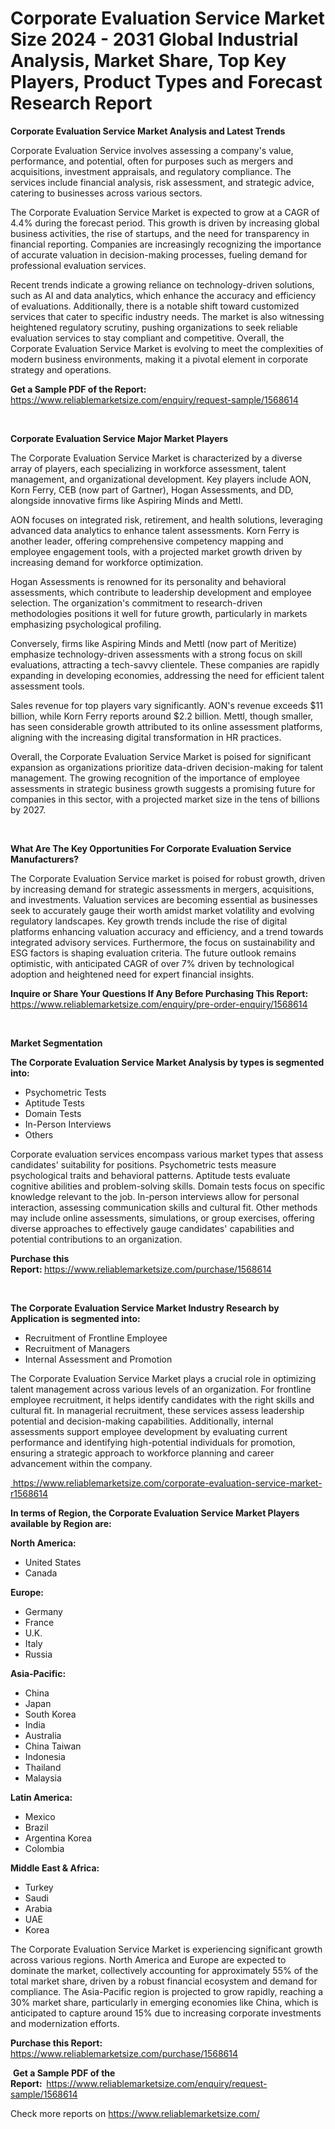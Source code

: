 <p><h1>Corporate Evaluation Service Market Size 2024 - 2031 Global Industrial Analysis, Market Share, Top Key Players, Product Types and Forecast Research Report</h1></p><p><strong>Corporate Evaluation Service Market Analysis and Latest Trends</strong></p>
<p><p>Corporate Evaluation Service involves assessing a company's value, performance, and potential, often for purposes such as mergers and acquisitions, investment appraisals, and regulatory compliance. The services include financial analysis, risk assessment, and strategic advice, catering to businesses across various sectors. </p><p>The Corporate Evaluation Service Market is expected to grow at a CAGR of 4.4% during the forecast period. This growth is driven by increasing global business activities, the rise of startups, and the need for transparency in financial reporting. Companies are increasingly recognizing the importance of accurate valuation in decision-making processes, fueling demand for professional evaluation services.</p><p>Recent trends indicate a growing reliance on technology-driven solutions, such as AI and data analytics, which enhance the accuracy and efficiency of evaluations. Additionally, there is a notable shift toward customized services that cater to specific industry needs. The market is also witnessing heightened regulatory scrutiny, pushing organizations to seek reliable evaluation services to stay compliant and competitive. Overall, the Corporate Evaluation Service Market is evolving to meet the complexities of modern business environments, making it a pivotal element in corporate strategy and operations.</p></p>
<p><strong>Get a Sample PDF of the Report:&nbsp;</strong> <a href="https://www.reliablemarketsize.com/enquiry/request-sample/1568614?utm_campaign=1929&utm_medium=2&utm_source=Github&utm_content=ia&utm_term=28122024&utm_id=corporate-evaluation-service">https://www.reliablemarketsize.com/enquiry/request-sample/1568614</a></p>
<p>&nbsp;</p>
<p><strong>Corporate Evaluation Service Major Market Players</strong></p>
<p><p>The Corporate Evaluation Service Market is characterized by a diverse array of players, each specializing in workforce assessment, talent management, and organizational development. Key players include AON, Korn Ferry, CEB (now part of Gartner), Hogan Assessments, and DD, alongside innovative firms like Aspiring Minds and Mettl.</p><p>AON focuses on integrated risk, retirement, and health solutions, leveraging advanced data analytics to enhance talent assessments. Korn Ferry is another leader, offering comprehensive competency mapping and employee engagement tools, with a projected market growth driven by increasing demand for workforce optimization.</p><p>Hogan Assessments is renowned for its personality and behavioral assessments, which contribute to leadership development and employee selection. The organization's commitment to research-driven methodologies positions it well for future growth, particularly in markets emphasizing psychological profiling.</p><p>Conversely, firms like Aspiring Minds and Mettl (now part of Meritize) emphasize technology-driven assessments with a strong focus on skill evaluations, attracting a tech-savvy clientele. These companies are rapidly expanding in developing economies, addressing the need for efficient talent assessment tools.</p><p>Sales revenue for top players vary significantly. AON's revenue exceeds $11 billion, while Korn Ferry reports around $2.2 billion. Mettl, though smaller, has seen considerable growth attributed to its online assessment platforms, aligning with the increasing digital transformation in HR practices.</p><p>Overall, the Corporate Evaluation Service Market is poised for significant expansion as organizations prioritize data-driven decision-making for talent management. The growing recognition of the importance of employee assessments in strategic business growth suggests a promising future for companies in this sector, with a projected market size in the tens of billions by 2027.</p></p>
<p>&nbsp;</p>
<p><strong>What Are The Key Opportunities For Corporate Evaluation Service Manufacturers?</strong></p>
<p><p>The Corporate Evaluation Service market is poised for robust growth, driven by increasing demand for strategic assessments in mergers, acquisitions, and investments. Valuation services are becoming essential as businesses seek to accurately gauge their worth amidst market volatility and evolving regulatory landscapes. Key growth trends include the rise of digital platforms enhancing valuation accuracy and efficiency, and a trend towards integrated advisory services. Furthermore, the focus on sustainability and ESG factors is shaping evaluation criteria. The future outlook remains optimistic, with anticipated CAGR of over 7% driven by technological adoption and heightened need for expert financial insights.</p></p>
<p><strong>Inquire or Share Your Questions If Any Before Purchasing This Report:</strong> <a href="https://www.reliablemarketsize.com/enquiry/pre-order-enquiry/1568614?utm_campaign=1929&utm_medium=2&utm_source=Github&utm_content=ia&utm_term=28122024&utm_id=corporate-evaluation-service">https://www.reliablemarketsize.com/enquiry/pre-order-enquiry/1568614</a></p>
<p>&nbsp;</p>
<p><strong>Market Segmentation</strong></p>
<p><strong>The Corporate Evaluation Service Market Analysis by types is segmented into:</strong></p>
<p><ul><li>Psychometric Tests</li><li>Aptitude Tests</li><li>Domain Tests</li><li>In-Person Interviews</li><li>Others</li></ul></p>
<p><p>Corporate evaluation services encompass various market types that assess candidates' suitability for positions. Psychometric tests measure psychological traits and behavioral patterns. Aptitude tests evaluate cognitive abilities and problem-solving skills. Domain tests focus on specific knowledge relevant to the job. In-person interviews allow for personal interaction, assessing communication skills and cultural fit. Other methods may include online assessments, simulations, or group exercises, offering diverse approaches to effectively gauge candidates' capabilities and potential contributions to an organization.</p></p>
<p><strong>Purchase this Report:&nbsp;</strong><a href="https://www.reliablemarketsize.com/purchase/1568614?utm_campaign=1929&utm_medium=2&utm_source=Github&utm_content=ia&utm_term=28122024&utm_id=corporate-evaluation-service">https://www.reliablemarketsize.com/purchase/1568614</a></p>
<p>&nbsp;</p>
<p><strong>The Corporate Evaluation Service Market Industry Research by Application is segmented into:</strong></p>
<p><ul><li>Recruitment of Frontline Employee</li><li>Recruitment of Managers</li><li>Internal Assessment and Promotion</li></ul></p>
<p><p>The Corporate Evaluation Service Market plays a crucial role in optimizing talent management across various levels of an organization. For frontline employee recruitment, it helps identify candidates with the right skills and cultural fit. In managerial recruitment, these services assess leadership potential and decision-making capabilities. Additionally, internal assessments support employee development by evaluating current performance and identifying high-potential individuals for promotion, ensuring a strategic approach to workforce planning and career advancement within the company.</p></p>
<p><a href="https://www.reliablemarketsize.com/corporate-evaluation-service-market-r1568614?utm_campaign=1929&utm_medium=2&utm_source=Github&utm_content=ia&utm_term=28122024&utm_id=corporate-evaluation-service">&nbsp;https://www.reliablemarketsize.com/corporate-evaluation-service-market-r1568614</a></p>
<p><strong>In terms of Region, the Corporate Evaluation Service Market Players available by Region are:</strong></p>
<p>
    <p> <strong> North America: </strong>
        <ul>
            <li>United States</li>
            <li>Canada</li>
        </ul>
        </p> 
    <p> <strong> Europe: </strong>
        <ul>
            <li>Germany</li>
            <li>France</li>
            <li>U.K.</li>
            <li>Italy</li>
            <li>Russia</li>
        </ul>
        </p> 
    <p> <strong> Asia-Pacific: </strong>
        <ul>
            <li>China</li>
            <li>Japan</li>
            <li>South Korea</li>
            <li>India</li>
            <li>Australia</li>
            <li>China Taiwan</li>
            <li>Indonesia</li>
            <li>Thailand</li>
            <li>Malaysia</li>
        </ul>
        </p> 
    <p> <strong> Latin America: </strong>
        <ul>
            <li>Mexico</li>
            <li>Brazil</li>
            <li>Argentina Korea</li>
            <li>Colombia</li>
        </ul>
        </p> 
    <p> <strong> Middle East & Africa: </strong>
        <ul>
            <li>Turkey</li>
            <li>Saudi</li>
            <li>Arabia</li>
            <li>UAE</li>
            <li>Korea</li>
        </ul>
    </p>
    </p>
<p><p>The Corporate Evaluation Service Market is experiencing significant growth across various regions. North America and Europe are expected to dominate the market, collectively accounting for approximately 55% of the total market share, driven by a robust financial ecosystem and demand for compliance. The Asia-Pacific region is projected to grow rapidly, reaching a 30% market share, particularly in emerging economies like China, which is anticipated to capture around 15% due to increasing corporate investments and modernization efforts.</p></p>
<p><strong>Purchase this Report: </strong><a href="https://www.reliablemarketsize.com/purchase/1568614?utm_campaign=1929&utm_medium=2&utm_source=Github&utm_content=ia&utm_term=28122024&utm_id=corporate-evaluation-service">https://www.reliablemarketsize.com/purchase/1568614</a></p>
<p>&nbsp;<strong>Get a Sample PDF of the Report:&nbsp;&nbsp;</strong><a href="https://www.reliablemarketsize.com/enquiry/request-sample/1568614?utm_campaign=1929&utm_medium=2&utm_source=Github&utm_content=ia&utm_term=28122024&utm_id=corporate-evaluation-service">https://www.reliablemarketsize.com/enquiry/request-sample/1568614</a></p>
<p><strong></strong></p>
<p>Check more reports on <a href="https://www.reliablemarketsize.com/?utm_campaign=1929&utm_medium=2&utm_source=Github&utm_content=ia&utm_term=28122024&utm_id=corporate-evaluation-service">https://www.reliablemarketsize.com/</a></p>